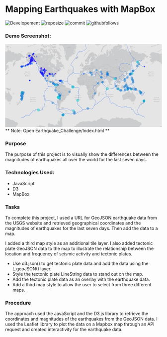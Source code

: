 # Mapping Earthquakes with MapBox

![Developement](https://img.shields.io/badge/progress-complete-green)
![reposize](https://img.shields.io/github/repo-size/shaunwang1350/Mapping_Earthquakes)
![commit](https://img.shields.io/github/last-commit/shaunwang1350/Mapping_Earthquakes)
![githubfollows](https://img.shields.io/github/followers/shaunwang1350?style=social)
<br >

### Demo Screenshot:
![image](project.png)
** Note: Open Earthquake_Challenge/Index.html **

### Purpose
The purpose of this project is to visually show the differences between the magnitudes of earthquakes all over the world for the last seven days.

### Technologies Used:
* JavaScript
* D3
* MapBox

### Tasks
To complete this project, I used a URL for GeoJSON earthquake data from the USGS website and retrieved geographical coordinates and the magnitudes of earthquakes for the last seven days. Then add the data to a map.

I added a third map style as an additional tile layer. I also added tectonic plate GeoJSON data to the map to illustrate the relationship between the location and frequency of seismic activity and tectonic plates.

* Use d3.json() to get tectonic plate data and add the data using the L.geoJSON() layer.
* Style the tectonic plate LineString data to stand out on the map.
* Add the tectonic plate data as an overlay with the earthquake data.
* Add a third map style to allow the user to select from three different maps.

### Procedure
The approach used the JavaScript and the D3.js library to retrieve the coordinates and magnitudes of the earthquakes from the GeoJSON data. I used the Leaflet library to plot the data on a Mapbox map through an API request and created interactivity for the earthquake data.
